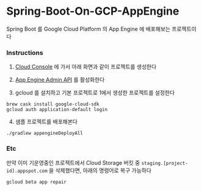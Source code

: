 # Spring-Boot-On-GCP-AppEngine

Spring Boot 를 Google Cloud Platform 의 App Engine 에 배포해보는 프로젝트이다

### Instructions

1. [Cloud Console](https://console.cloud.google.com) 에 가서 아래 화면과 같이 프로젝트를 생성한다

2. [App Engine Admin API](https://console.cloud.google.com/marketplace/product/google/appengine.googleapis.com) 를 활성화한다

3. gcloud 를 설치하고 기본 프로젝트로 1에서 생성한 프로젝트를 설정한다

```
brew cask install google-cloud-sdk
gcloud auth application-default login
```

4. 샘플 프로젝트를 배포해본다

```
./gradlew appengineDeployAll
```

### Etc

만약 이미 기운영중인 프로젝트에서 Cloud Storage 버킷 중 `staging.[project-id].appspot.com` 을 삭제했다면, 아래의 명령어로 복구 가능하다

```
gcloud beta app repair
```